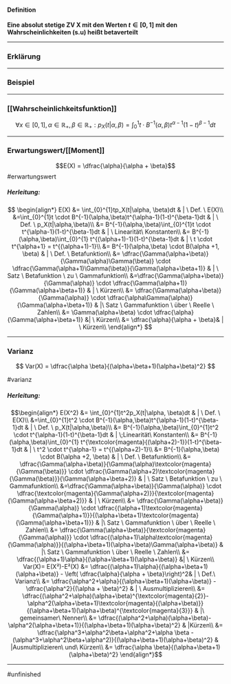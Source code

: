 #### Definition
**Eine absolut stetige ZV X mit den Werten $t\in [ 0,1]$ mit  den Wahrscheinlichkeiten (s.u) heißt betaverteilt**

---------

### Erklärung


------------

### Beispiel


----------------------- 

### [[Wahrscheinlichkeitsfunktion]]

$$
\forall x\in [0,1], \alpha\in \mathbb R_+, \beta \in \mathbb R_+:p_X(t|\alpha,\beta) =\int_{0}^{1}t \cdot B^{-1}(\alpha,\beta)t^{\alpha-1}(1-t)^{\beta-1}dt
$$

----------------
### Erwartungswert/[[Moment]]

$$E(X) = \dfrac{\alpha}{\alpha + \beta}$$ #erwartungswert

##### Herleitung:
$$
\begin{align*}
    E(X) &= \int_{0}^{1}tp_X(t|\alpha, \beta)dt & | \ Def. \ E(X)\\
    &=\int_{0}^{1}t \cdot B^{-1}(\alpha,\beta)t^{\alpha-1}(1-t)^{\beta-1}dt & | \ Def. \ p_X(t|\alpha,\beta)\\
    &= B^{-1}(\alpha,\beta)\int_{0}^{1}t \cdot t^{\alpha-1}(1-t)^{\beta-1}dt & | \ Linearität\ Konstanten\\
    &= B^{-1}(\alpha,\beta)\int_{0}^{1} t^{(\alpha+1)-1}(1-t)^{\beta-1}dt & | \ t \cdot t^{\alpha+1} = t^{(\alpha+1)-1}\\
    &= B^{-1}(\alpha,\beta) \cdot B(\alpha +1, \beta) & | \ Def. \ Betafunktion\\
    &= \dfrac{\Gamma(\alpha+\beta)}{\Gamma(\alpha)\Gamma(\beta)} \cdot \dfrac{\Gamma(\alpha+1)\Gamma(\beta)}{\Gamma(\alpha+\beta+1)} & | \ Satz \ Betafunktion \ zu \ Gammafunktion\\
    &=\dfrac{\Gamma(\alpha+\beta)}{\Gamma(\alpha)} \cdot \dfrac{\Gamma(\alpha+1)}{\Gamma(\alpha+\beta+1)} & | \ Kürzen\\
    &= \dfrac{\Gamma(\alpha+\beta)}{\Gamma(\alpha)} \cdot \dfrac{\alpha\Gamma(\alpha)}{\Gamma(\alpha+\beta+1)} & |\ Satz \ Gammafunktion \ über \ Reelle \ Zahlen\\
    &= \Gamma(\alpha+\beta) \cdot \dfrac{\alpha}{\Gamma(\alpha+\beta+1)} &| \ Kürzen\\
    &= \dfrac{\alpha}{\alpha + \beta}& | \ Kürzen\\
\end{align*}
$$

-------------
### Varianz
$$
Var(X) = \dfrac{\alpha \beta}{(\alpha+\beta+1)(\alpha+\beta)^2}
$$

#varianz
##### Herleitung:

$$\begin{align*}
    E(X^2) &= \int_{0}^{1}t^2p_X(t|\alpha, \beta)dt & | \ Def. \ E(X)\\
    &=\int_{0}^{1}t^2 \cdot B^{-1}(\alpha,\beta)t^{\alpha-1}(1-t)^{\beta-1}dt & | \ Def. \ p_X(t|\alpha,\beta)\\
    &= B^{-1}(\alpha,\beta)\int_{0}^{1}t^2 \cdot t^{\alpha-1}(1-t)^{\beta-1}dt & | \;Linearität\ Konstanten\\
    &= B^{-1}(\alpha,\beta)\int_{0}^{1} t^{\textcolor{magenta}{(\alpha+2)-1}}(1-t)^{\beta-1}dt & | \ t^2 \cdot t^{\alpha-1} = t^{(\alpha+2)-1}\\
    &= B^{-1}(\alpha,\beta) \cdot B(\alpha +2, \beta) & | \ Def. \ Betafunktion\\
    &= \dfrac{\Gamma(\alpha+\beta)}{\Gamma(\alpha)\textcolor{magenta}{\Gamma(\beta)}} \cdot \dfrac{\Gamma(\alpha+2)\textcolor{magenta}{\Gamma(\beta)}}{\Gamma(\alpha+\beta+2)} & | \ Satz \ Betafunktion \ zu \ Gammafunktion\\
    &=\dfrac{\Gamma(\alpha+\beta)}{\Gamma(\alpha)} \cdot \dfrac{\textcolor{magenta}{\Gamma(\alpha+2)}}{\textcolor{magenta}{\Gamma(\alpha+\beta+2)}} & | \ Kürzen\\
    &= \dfrac{\Gamma(\alpha+\beta)}{\Gamma(\alpha)} \cdot \dfrac{(\alpha+1)\textcolor{magenta}{\Gamma(\alpha+1)}}{(\alpha+\beta+1)\textcolor{magenta}{\Gamma(\alpha+\beta+1)}} & |\ Satz \ Gammafunktion \ über \ Reelle \ Zahlen\\
    &= \dfrac{\Gamma(\alpha+\beta)}{\textcolor{magenta}{\Gamma(\alpha)}} \cdot \dfrac{(\alpha+1)\alpha\textcolor{magenta}{\Gamma(\alpha)}}{(\alpha+\beta+1)(\alpha+\beta)\Gamma(\alpha+\beta)} & |\ Satz \ Gammafunktion \ über \ Reelle \ Zahlen\\
    &= \dfrac{(\alpha+1)\alpha}{(\alpha+\beta+1)(\alpha+\beta)} &| \ Kürzen\\
    Var(X)= E(X²)-E²(X) &= \dfrac{(\alpha+1)\alpha}{(\alpha+\beta+1)(\alpha+\beta)} - \left( \dfrac{\alpha}{\alpha + \beta}\right)^2& | \ Def.\ Varianz\\
    &= \dfrac{\alpha^2+\alpha}{(\alpha+\beta+1)(\alpha+\beta)} -  \dfrac{\alpha^2}{(\alpha + \beta)^2} & | \ Ausmultiplizieren\\
    &= \dfrac{(\alpha^2+\alpha)(\alpha+\beta)^{\textcolor{magenta}{2}}- \alpha^2(\alpha+\beta+1)\textcolor{magenta}{(\alpha+\beta)}}{(\alpha+\beta+1)(\alpha+\beta)^{\textcolor{magenta}{3}}} & |\ gemeinsamer\ Nenner\\
	&= \dfrac{(\alpha^2+\alpha)(\alpha+\beta)- \alpha^2(\alpha+\beta+1)}{(\alpha+\beta+1)(\alpha+\beta)^2} & |Kürzen\\
	&= \dfrac{\alpha^3+\alpha^2\beta+\alpha^2+\alpha \beta - (\alpha^3+\alpha^2\beta+\alpha^2)}{(\alpha+\beta+1)(\alpha+\beta)^2} & |Ausmultiplizieren\ und\ Kürzen\\
	&= \dfrac{\alpha \beta}{(\alpha+\beta+1)(\alpha+\beta)^2}
\end{align*}$$

---------------

#unfinished 
